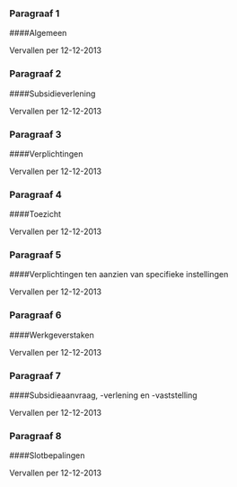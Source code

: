 <meta http-equiv='Content-Type' content='text/html; charset=utf-8' />

### Paragraaf  1  

####Algemeen

Vervallen per 12-12-2013 

### Paragraaf  2  

####Subsidieverlening

Vervallen per 12-12-2013 

### Paragraaf  3  

####Verplichtingen

Vervallen per 12-12-2013 

### Paragraaf  4  

####Toezicht

Vervallen per 12-12-2013 

### Paragraaf  5  

####Verplichtingen ten aanzien van specifieke instellingen

Vervallen per 12-12-2013 

### Paragraaf  6  

####Werkgeverstaken

Vervallen per 12-12-2013 

### Paragraaf  7  

####Subsidieaanvraag, -verlening en -vaststelling

Vervallen per 12-12-2013 

### Paragraaf  8  

####Slotbepalingen

Vervallen per 12-12-2013 

